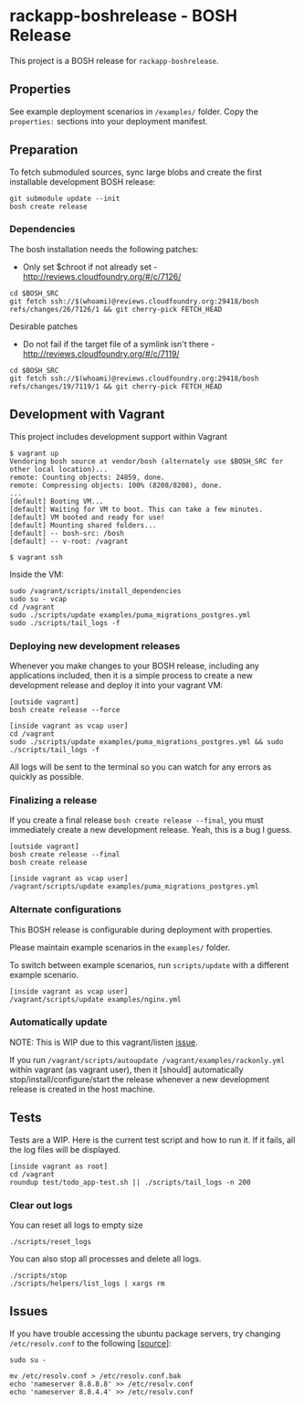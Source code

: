# rackapp-boshrelease - BOSH Release

This project is a BOSH release for `rackapp-boshrelease`.

## Properties

See example deployment scenarios in `/examples/` folder. Copy the `properties:` sections into your deployment manifest.

## Preparation

To fetch submoduled sources, sync large blobs and create the first installable development BOSH release:

```
git submodule update --init
bosh create release
```

### Dependencies

The bosh installation needs the following patches:

* Only set $chroot if not already set - http://reviews.cloudfoundry.org/#/c/7126/

```
cd $BOSH_SRC
git fetch ssh://$(whoami)@reviews.cloudfoundry.org:29418/bosh refs/changes/26/7126/1 && git cherry-pick FETCH_HEAD
```

Desirable patches

* Do not fail if the target file of a symlink isn't there - http://reviews.cloudfoundry.org/#/c/7119/

```
cd $BOSH_SRC
git fetch ssh://$(whoami)@reviews.cloudfoundry.org:29418/bosh refs/changes/19/7119/1 && git cherry-pick FETCH_HEAD
```

## Development with Vagrant

This project includes development support within Vagrant

```
$ vagrant up
Vendoring bosh source at vendor/bosh (alternately use $BOSH_SRC for other local location)...
remote: Counting objects: 24859, done.
remote: Compressing objects: 100% (8208/8208), done.
...
[default] Booting VM...
[default] Waiting for VM to boot. This can take a few minutes.
[default] VM booted and ready for use!
[default] Mounting shared folders...
[default] -- bosh-src: /bosh
[default] -- v-root: /vagrant

$ vagrant ssh
```

Inside the VM:

```
sudo /vagrant/scripts/install_dependencies
sudo su - vcap
cd /vagrant
sudo ./scripts/update examples/puma_migrations_postgres.yml
sudo ./scripts/tail_logs -f
```

### Deploying new development releases

Whenever you make changes to your BOSH release, including any applications included, then it is a simple process to create a new development release and deploy it into your vagrant VM:

```
[outside vagrant]
bosh create release --force

[inside vagrant as vcap user]
cd /vagrant
sudo ./scripts/update examples/puma_migrations_postgres.yml && sudo ./scripts/tail_logs -f
```

All logs will be sent to the terminal so you can watch for any errors as quickly as possible.

### Finalizing a release

If you create a final release `bosh create release --final`, you must immediately create a new development release. Yeah, this is a bug I guess.

```
[outside vagrant]
bosh create release --final
bosh create release

[inside vagrant as vcap user]
/vagrant/scripts/update examples/puma_migrations_postgres.yml
```


### Alternate configurations

This BOSH release is configurable during deployment with properties. 

Please maintain example scenarios in the `examples/` folder.

To switch between example scenarios, run `scripts/update` with a different example scenario.

```
[inside vagrant as vcap user]
/vagrant/scripts/update examples/nginx.yml
```


### Automatically update

NOTE: This is WIP due to this vagrant/listen [issue](https://github.com/guard/listen/issues/53).

If you run `/vagrant/scripts/autoupdate /vagrant/examples/rackonly.yml` within vagrant (as vagrant user), then it [should] automatically stop/install/configure/start the release whenever a new development release is created in the host machine.

## Tests

Tests are a WIP. Here is the current test script and how to run it. If it fails, all the log files will be displayed.

```
[inside vagrant as root]
cd /vagrant
roundup test/todo_app-test.sh || ./scripts/tail_logs -n 200
```

### Clear out logs

You can reset all logs to empty size

```
./scripts/reset_logs
```

You can also stop all processes and delete all logs.

```
./scripts/stop 
./scripts/helpers/list_logs | xargs rm
```

## Issues

If you have trouble accessing the ubuntu package servers, try changing `/etc/resolv.conf` to the following [[source](http://suranyami.com/fixing-temporary-failure-resolving-usarchiveu "Fixing &quot; Temporary failure resolving 'us.archive.ubuntu.com'&quot; in Ubuntu, Vagrant - Suranyami")]:

```
sudo su -

mv /etc/resolv.conf > /etc/resolv.conf.bak
echo 'nameserver 8.8.8.8' >> /etc/resolv.conf
echo 'nameserver 8.8.4.4' >> /etc/resolv.conf
```